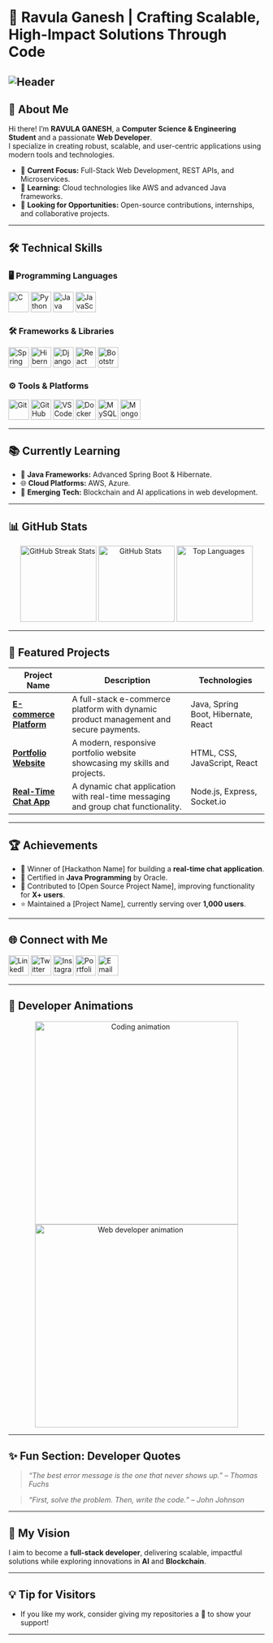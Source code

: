 # 🌟 Ravula Ganesh | Crafting Scalable, High-Impact Solutions Through Code  

![Header](https://user-images.githubusercontent.com/0000000/placeholder.gif)  
---

## 👋 About Me  

Hi there! I’m **RAVULA GANESH**, a **Computer Science & Engineering Student** and a passionate **Web Developer**.  
I specialize in creating robust, scalable, and user-centric applications using modern tools and technologies.  

- 🔭 **Current Focus:** Full-Stack Web Development, REST APIs, and Microservices.  
- 🌱 **Learning:** Cloud technologies like AWS and advanced Java frameworks.  
- 🤝 **Looking for Opportunities:** Open-source contributions, internships, and collaborative projects.  

---

## 🛠️ Technical Skills  

### 🖥️ **Programming Languages**  
<div>
  <img src="https://img.icons8.com/color/48/c-programming.png" title="C" width="40">
  <img src="https://img.icons8.com/color/48/python.png" title="Python" width="40">
  <img src="https://img.icons8.com/color/48/java-coffee-cup-logo.png" title="Java" width="40">
  <img src="https://img.icons8.com/color/48/javascript.png" title="JavaScript" width="40">
</div>

### 🛠️ **Frameworks & Libraries**  
<div>
  <img src="https://img.icons8.com/color/48/spring-logo.png" title="Spring Boot" width="40">
  <img src="https://img.icons8.com/color/48/hibernate.png" title="Hibernate" width="40">
  <img src="https://img.icons8.com/color/48/django.png" title="Django" width="40">
  <img src="https://img.icons8.com/plasticine/48/react.png" title="React" width="40">
  <img src="https://img.icons8.com/color/48/bootstrap.png" title="Bootstrap" width="40">
</div>

### ⚙️ **Tools & Platforms**  
<div>
  <img src="https://img.icons8.com/color/48/git.png" title="Git" width="40">
  <img src="https://img.icons8.com/material-outlined/48/github.png" title="GitHub" width="40">
  <img src="https://img.icons8.com/color/48/visual-studio-code-2019.png" title="VSCode" width="40">
  <img src="https://img.icons8.com/color/48/docker.png" title="Docker" width="40">
  <img src="https://img.icons8.com/color/48/mysql-logo.png" title="MySQL" width="40">
  <img src="https://img.icons8.com/color/48/mongodb.png" title="MongoDB" width="40">
</div>

---

## 📚 Currently Learning  

- 🌟 **Java Frameworks:** Advanced Spring Boot & Hibernate.  
- 🌐 **Cloud Platforms:** AWS, Azure.  
- 🔗 **Emerging Tech:** Blockchain and AI applications in web development.  

---

## 📊 GitHub Stats  

<div align="center">
  <img src="https://github-readme-streak-stats.herokuapp.com/?user=RavulaGani&theme=radical" alt="GitHub Streak Stats" height="150">
  <img src="https://github-readme-stats.vercel.app/api?username=RavulaGani&show_icons=true&theme=radical" alt="GitHub Stats" height="150">
  <img src="https://github-readme-stats.vercel.app/api/top-langs/?username=RavulaGani&layout=compact&theme=radical" alt="Top Languages" height="150">
</div>

---

## 🚀 Featured Projects  

| Project Name             | Description                                                                                             | Technologies                         |  
|--------------------------|---------------------------------------------------------------------------------------------------------|-------------------------------------|  
| **[E-commerce Platform](https://github.com/RavulaGani/42111554-final-project)** | A full-stack e-commerce platform with dynamic product management and secure payments.            | Java, Spring Boot, Hibernate, React |  
| **[Portfolio Website](https://ravulagani.github.io/Portfolio/)**   | A modern, responsive portfolio website showcasing my skills and projects.                        | HTML, CSS, JavaScript, React        |  
| **[Real-Time Chat App](https://github.com/YourUsername/RealTimeChatApp)**   | A dynamic chat application with real-time messaging and group chat functionality.                 | Node.js, Express, Socket.io         |  

---

## 🏆 Achievements  

- 🥇 Winner of [Hackathon Name] for building a **real-time chat application**.  
- 📜 Certified in **Java Programming** by Oracle.  
- 🌟 Contributed to [Open Source Project Name], improving functionality for **X+ users**.  
- ⭐ Maintained a [Project Name], currently serving over **1,000 users**.  

---

## 🌐 Connect with Me  

<div>
  <a href="https://www.linkedin.com/in/ravulaganesh"><img src="https://img.icons8.com/color/48/linkedin.png" title="LinkedIn" width="40"></a>
  <a href="https://twitter.com/your-profile"><img src="https://img.icons8.com/color/48/twitter.png" title="Twitter" width="40"></a>
  <a href="https://www.instagram.com/ravula_18"><img src="https://img.icons8.com/color/48/instagram-new.png" title="Instagram" width="40"></a>
  <a href="https://yourportfolio.com"><img src="https://img.icons8.com/ios-filled/50/portfolio.png" title="Portfolio" width="40"></a>
  <a href="mailto:ganeshravula099@gmail.com"><img src="https://img.icons8.com/color/48/gmail.png" title="Email" width="40"></a>
</div>

---

## 🎨 Developer Animations  

<div align="center">
  <img src="https://media.giphy.com/media/L8K62iTDkzGX6/giphy.gif" width="400" alt="Coding animation">  
  <img src="https://media.giphy.com/media/ZVik7pBtu9dNS/giphy.gif" width="400" alt="Web developer animation">  
</div>

---

## ✨ Fun Section: Developer Quotes  

> *“The best error message is the one that never shows up.” – Thomas Fuchs*  

> *“First, solve the problem. Then, write the code.” – John Johnson*  

---

## 🚀 My Vision  

I aim to become a **full-stack developer**, delivering scalable, impactful solutions while exploring innovations in **AI** and **Blockchain**.  

---

## 💡 Tip for Visitors  

- If you like my work, consider giving my repositories a 🌟 to show your support!  

---


<!---
RavulaGani/RavulaGani is a ✨ special ✨ repository because its `README.md` (this file) appears on your GitHub profile.
You can click the Preview link to take a look at your changes.
--->
